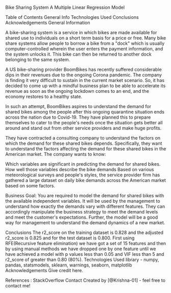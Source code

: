 Bike Sharing System
A Multiple Linear Regression Model

Table of Contents
General Info
Technologies Used
Conclusions
Acknowledgements
General Information

A bike-sharing system is a service in which bikes are made available for shared use to individuals on a short term basis for a price or free. Many bike share systems allow people to borrow a bike from a "dock" which is usually computer-controlled wherein the user enters the payment information, and the system unlocks it. This bike can then be returned to another dock belonging to the same system.

A US bike-sharing provider BoomBikes has recently suffered considerable dips in their revenues due to the ongoing Corona pandemic. The company is finding it very difficult to sustain in the current market scenario. So, it has decided to come up with a mindful business plan to be able to accelerate its revenue as soon as the ongoing lockdown comes to an end, and the economy restores to a healthy state.

In such an attempt, BoomBikes aspires to understand the demand for shared bikes among the people after this ongoing quarantine situation ends across the nation due to Covid-19. They have planned this to prepare themselves to cater to the people's needs once the situation gets better all around and stand out from other service providers and make huge profits.

They have contracted a consulting company to understand the factors on which the demand for these shared bikes depends. Specifically, they want to understand the factors affecting the demand for these shared bikes in the American market. The company wants to know:

Which variables are significant in predicting the demand for shared bikes. How well those variables describe the bike demands Based on various meteorological surveys and people's styles, the service provider firm has gathered a large dataset on daily bike demands across the American market based on some factors.

Business Goal: You are required to model the demand for shared bikes with the available independent variables. It will be used by the management to understand how exactly the demands vary with different features. They can accordingly manipulate the business strategy to meet the demand levels and meet the customer's expectations. Further, the model will be a good way for management to understand the demand dynamics of a new market.

Conclusions
The r2_score on the training dataset is 0.828 and the adjusted r2_score is 0.825 and for the test dataset is
0.800. First using RFE(Recursive feature elimination) we have got a set of 15 features and then by using manual methods we have dropped one by one feature until we have achieved a model with p values less than 0.05 and VIF less than 5 and r2_score of greater than 0.80 (80%).
Technologies Used
library - numpy, pandas, statsmodels, sklearn, warnings, seaborn, matplotlib
Acknowledgements
Give credit here.

References : StackOverflow
Contact
Created by [@Krishna-01] - feel free to contact me!
